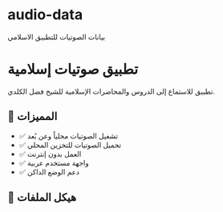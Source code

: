 # audio-data
بيانات الصوتيات للتطبيق الاسلامي
# تطبيق صوتيات إسلامية

تطبيق للاستماع إلى الدروس والمحاضرات الإسلامية للشيخ فضل الكلدي.

## 📱 المميزات

- ✅ تشغيل الصوتيات محلياً وعن بُعد
- ✅ تحميل الصوتيات للتخزين المحلي
- ✅ العمل بدون إنترنت
- ✅ واجهة مستخدم عربية
- ✅ دعم الوضع الداكن

## 🎯 هيكل الملفات
